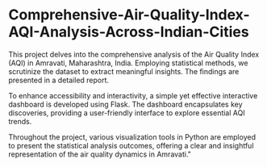 # Comprehensive-Air-Quality-Index-AQI-Analysis-Across-Indian-Cities
This project delves into the comprehensive analysis of the Air Quality Index (AQI) in Amravati, Maharashtra, India. Employing statistical methods, we scrutinize the dataset to extract meaningful insights. The findings are presented in a detailed report.

To enhance accessibility and interactivity, a simple yet effective interactive dashboard is developed using Flask. The dashboard encapsulates key discoveries, providing a user-friendly interface to explore essential AQI trends.

Throughout the project, various visualization tools in Python are employed to present the statistical analysis outcomes, offering a clear and insightful representation of the air quality dynamics in Amravati."
